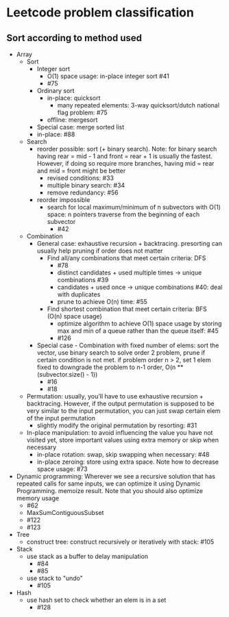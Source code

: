 # Leetcode problem classification
## Sort according to method used
<ul>
    <li> Array
        <ul>
            <li>Sort
                <ul>
                    <li>Integer sort
                        <ul>
                            <li>O(1) space usage: in-place integer sort <a hef="./41.FirstMissingPositive.cpp">#41</a>
                            </li>
                            <li><a hef="./75.SortColors.cpp">#75</a>
                            </li>
                        </ul>
                    </li>
                    <li>Ordinary sort
                        <ul>
                            <li>in-place: quicksort
                                <ul>
                                    <li>many repeated elements: 3-way quicksort/dutch national flag problem: <a hef="./75.SortColors.cpp">#75</a>
                                    </li>
                                </ul>
                            </li>
                            <li>offline: mergesort
                            </li>
                        </ul>
                    </li>
                    <li>Special case: merge sorted list
                        <li>in-place: <a hef="./88.MergeSortedArray.cpp">#88</a>
                        </li>
                    </li>
                </ul>
            </li>
            <li>Search
                <ul>
                    <li>reorder possible: sort (+ binary search). Note: for binary search having rear = mid - 1 and front = rear + 1 is usually the fastest. However, if doing so require more branches, having mid = rear and mid = front might be better
                        <ul>
                            <li>revised conditions: <a hef="./33.SearchInRotatedSortedArray.cpp">#33</a>
                            </li>
                            <li>multiple binary search: <a hef="./34.FindFirstAndLastPosition.cpp">#34</a>
                            </li>
                            <li>remove redundancy: <a hef="./56.MergeIntervals.cpp">#56</a>
                            </li>
                        </ul>    
                    </li>
                    <li>reorder impossible
                        <ul>
                            <li>search for local maximum/minimum of n subvectors with O(1) space: n pointers traverse from the beginning of each subvector
                                <ul>
                                    <li><a hef="./42.TrappingRainWater.cpp">#42</a>
                                    </li>
                                </ul>
                            </li>
                        </ul>
                    </li>
                </ul>
            </li>
            <li>Combination
                <ul>
                    <li>General case: exhaustive recursion + backtracing. presorting can usually help pruning if order does not matter
                        <ul>
                            <li>Find all/any combinations that meet certain criteria: DFS
                                <ul>
                                    <li><a hef = "./78.Subsets.cpp">#78</a>
                                    </li>
                                    <li>distinct candidates + used multiple times -> unique combinations <a hef = "./39.CombinationSum.cpp">#39</a>
                                    </li>
                                    <li>candidates + used once -> unique combinations <a hef = "./40.CombinationSum2.cpp">#40</a>: deal with duplicates
                                    </li>
                                    <li>prune to achieve O(n) time: <a hef = "./55.JumpGame.cpp">#55</a>
                                    </li>
                                </ul>
                            </li>
                            <li>Find shortest combination that meet certain criteria: BFS (O(n) space usage)
                                <ul>
                                    <li>optimize algorithm to achieve O(1) space usage by storing max and min of a queue rather than the queue itself: <a hef = "./45.JumpGameII.cpp">#45</a>
                                    </li>
                                    <li><a hef = "./126.WordLadderII">#126</a>
                                    </li>
                                </ul>
                            </li>
                        </ul>
                    </li>
                    <li>Special case - Combination with fixed number of elems: sort the vector, use binary search to solve order 2 problem, prune if certain condition is not met. if problem order n > 2, set 1 elem fixed to downgrade the problem to n-1 order, O(n ** (subvector.size() - 1))
                        <ul>
                            <li><a hef = "./16.threeSumClosest.cpp">#16</a>
                            </li>
                            <li><a hef = "./18.4Sum.cpp">#18</a>
                            </li>
                        </ul>
                    </li>
                </ul>
            </li>
            <li>Permutation: usually, you'll have to use exhaustive recursion + backtracing. However, if the output permutation is supposed to be very similar to the input permutation, you can just swap certain elem of the input permutation
                <ul>
                    <li>slightly modify the original permutation by resorting: <a hef = "./31.nextPermutation.cpp">#31</a>
                    </li>
                </ul>
            </li>
            <li>In-place manipulation: to avoid influencing the value you have not visited yet, store important values using extra memory or skip when necessary
                <ul>
                    <li>in-place rotation: swap, skip swapping when necessary: <a hef = "./48.RotateImage.cpp">#48</a>
                    </li>
                    <li>in-place zeroing: store using extra space. Note how to decrease space usage: <a hef = "./73.SetMatrixZeroes.cpp">#73</a>
                    </li>
                </ul>
            </li>
        </ul>
    </li>
    <li>Dynamic programming: Wherever we see a recursive solution that has repeated calls for same inputs, we can optimize it using Dynamic Programming. memoize result. Note that you should also optimize memory usage
        <ul>
            <li><a hef = "./62.UniquePaths.cpp">#62</a>
            </li>
            <li><a hef="./MaxSumContiguousSubset.cpp">MaxSumContiguousSubset</a>
            </li>
            <li><a hef="./122.BestTimetoBuyandSellStockII.cpp"> #122 </a>
            </li>
            <li><a hef="./123.BestTimetoBuyandSellStockIII.cpp"> #123 </a>
            </li>
        </ul>
    </li>
    <li>Tree
        <ul>
            <li>construct tree: construct recursively or iteratively with stack: <a hef="./105.ConstructBinaryTreefromPreorderandInorderTraversal.cpp"> #105 </a>
            </li>
        </ul>
    </li>
    <li>Stack
        <ul>
            <li>use stack as a buffer to delay manipulation
                <ul>
                    <li><a hef="./84.LargestRectangleInHistogram.cpp"> #84 </a>
                    </li>
                    <li><a hef="./85.MaximalRectangle.cpp"> #85 </a>
                    </li>
                </ul>
            </li>
            <li>use stack to "undo"
                <ul>
                    <li><a hef="./105.ConstructBinaryTreefromPreorderandInorderTraversal.cpp"> #105 </a>
                    </li>
                </ul>
            </li>
        </ul>
    </li>
    <li>Hash
        <ul>
            <li>use hash set to check whether an elem is in a set
                <ul>
                    <li><a hef="./128.LongestConsecutiveSequence.cpp"> #128 </a>
                    </li>
                </ul>
            </li>
        </ul>
    </li>
</ul>